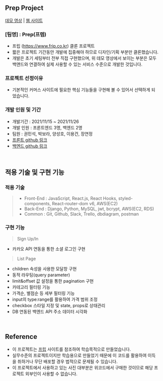## Prep Project

[데모 영상](https://drive.google.com/file/d/1WS_sMDCiSXfQGuiVfNW02JQXhA6RRGI5/view?usp=sharing) | 
[웹 사이트](http://3.38.192.82:8000)

### [팀명] : Prep(프렙)

- 프립 (https://www.frip.co.kr) 클론 프로젝트
- 짧은 프로젝트 기간동안 개발에 집중해야 하므로 디자인/기획 부분만 클론했습니다.
- 개발은 초기 세팅부터 전부 직접 구현했으며, 위 데모 영상에서 보이는 부분은 모두 백앤드와 연결하여 실제 사용할 수 있는 서비스 수준으로 개발한 것입니다.

### 프로젝트 선정이유

- 기본적인 커머스 사이트에 필요한 핵심 기능들을 구현해 볼 수 있어서 선택하게 되었습니다.

### 개발 인원 및 기간

- 개발기간 : 2021/11/15 ~ 2021/11/26
- 개발 인원 : 프론트엔드 3명, 백엔드 2명
- 팀원 : 권민석, 박보라, 양성호, 이용건, 장연정
- [프론트 github 링크](https://github.com/wecode-bootcamp-korea/26-2nd-Prep-frontend)
- [백엔드 github 링크](https://github.com/wecode-bootcamp-korea/26-2nd-Prep-backend)

<br>

## 적용 기술 및 구현 기능

### 적용 기술

> - Front-End : JavaScript, React.js, React Hooks, styled-components, React-router-dom v6, AWS(EC2)
> - Back-End : Django, Python, MySQL, jwt, bcrypt, AWS(EC2, RDS)
> - Common : Git, Github, Slack, Trello, dbdiagram, postman

### 구현 기능

> Sign Up/In

- 카카오 API 연동을 통한 소셜 로그인 구현

> List Page

  - children 속성을 사용한 모달창 구현
  - 동적 라우팅(query parameter)
  - limit&offset 값 설정을 통한 pagination 구현
  - 카테고리 필터링 기능
  - 가격순, 별점순 등 세부 필터링 기능
  - input의 type:range를 활용하여 가격 범위 조정
  - checkbox 스타일 지정 및 state, props로 상태관리
  - DB 연동된 백엔드 API 주소 데이터 시각화

<br>

## Reference

- 이 프로젝트는 [프립](https://www.frip.co.kr) 사이트를 참조하여 학습목적으로 만들었습니다.
- 실무수준의 프로젝트이지만 학습용으로 만들었기 때문에 이 코드를 활용하여 이득을 취하거나 무단 배포할 경우 법적으로 문제될 수 있습니다.
- 이 프로젝트에서 사용하고 있는 사진 대부분은 위코드에서 구매한 것이므로 해당 프로젝트 외부인이 사용할 수 없습니다.
